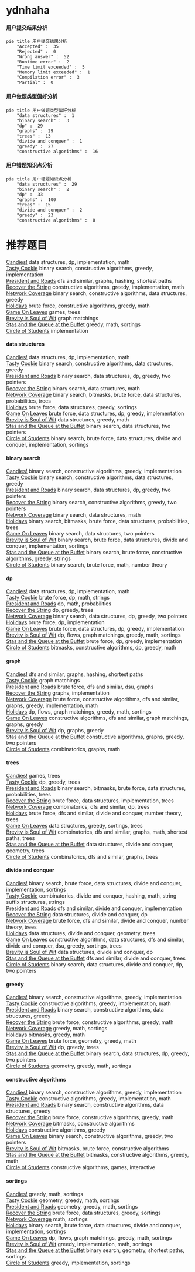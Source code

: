 # ydnhaha
<!-- tabs:start -->
#### **用户提交结果分析**

```mermaid
pie title 用户提交结果分析
    "Accepted" :  35
    "Rejected" :  0
    "Wrong answer" :  52
    "Runtime error" :  2
    "Time limit exceeded" :  5
    "Memory limit exceeded" :  1
    "Compilation error" :  3
    "Partial" :  0
```
#### **用户做题类型偏好分析**

```mermaid
pie title 用户做题类型偏好分析
    "data structures" :  1
    "binary search" :  3
    "dp" :  29
    "graphs" :  29
    "trees" :  13
    "divide and conquer" :  1
    "greedy" :  27
    "constructive algorithms" :  16
```
#### **用户错题知识点分析**

```mermaid
pie title 用户错题知识点分析
    "data structures" :  29
    "binary search" :  2
    "dp" :  33
    "graphs" :  100
    "trees" :  15
    "divide and conquer" :  2
    "greedy" :  23
    "constructive algorithms" :  8
```
<!-- tabs:end -->
# 推荐题目
[Candies!](http://codeforces.com/problemset/problem/1189/C)		data structures,
                        dp,
                        implementation,
                        math		  
[Tasty Cookie](http://codeforces.com/problemset/problem/1358/F)		binary search,
                        constructive algorithms,
                        greedy,
                        implementation		  
[President and Roads](http://codeforces.com/problemset/problem/567/E)		dfs and similar,
                        graphs,
                        hashing,
                        shortest paths		  
[Recover the String](https://codeforces.com/contest/709/problem/D)		constructive algorithms,
                        greedy,
                        implementation,
                        math		  
[Network Coverage](http://codeforces.com/problemset/problem/1373/F)		binary search,
                        constructive algorithms,
                        data structures,
                        greedy		  
[Holidays](http://codeforces.com/problemset/problem/670/A)		brute force,
                        constructive algorithms,
                        greedy,
                        math		  
[Game On Leaves](http://codeforces.com/problemset/problem/1363/C)		games,
                        trees		  
[Brevity is Soul of Wit](http://codeforces.com/problemset/problem/120/H)		graph matchings		  
[Stas and the Queue at the Buffet](http://codeforces.com/problemset/problem/1151/D)		greedy,
                        math,
                        sortings		  
[Circle of Students](http://codeforces.com/problemset/problem/1203/A)		implementation		  
<!-- tabs:start -->
#### **data structures**
[Candies!](http://codeforces.com/problemset/problem/1189/C)		data structures,
                        dp,
                        implementation,
                        math		  
[Tasty Cookie](http://codeforces.com/problemset/problem/1373/F)		binary search,
                        constructive algorithms,
                        data structures,
                        greedy		  
[President and Roads](http://codeforces.com/problemset/problem/1492/C)		binary search,
                        data structures,
                        dp,
                        greedy,
                        two pointers		  
[Recover the String](http://codeforces.com/problemset/problem/1490/G)		binary search,
                        data structures,
                        math		  
[Network Coverage](http://codeforces.com/problemset/problem/1479/D)		binary search,
                        bitmasks,
                        brute force,
                        data structures,
                        probabilities,
                        trees		  
[Holidays](http://codeforces.com/problemset/problem/1497/A)		brute force,
                        data structures,
                        greedy,
                        sortings		  
[Game On Leaves](http://codeforces.com/problemset/problem/1491/C)		brute force,
                        data structures,
                        dp,
                        greedy,
                        implementation		  
[Brevity is Soul of Wit](http://codeforces.com/problemset/problem/1492/B)		data structures,
                        greedy,
                        math		  
[Stas and the Queue at the Buffet](http://codeforces.com/problemset/problem/1436/E)		binary search,
                        data structures,
                        two pointers		  
[Circle of Students](http://codeforces.com/problemset/problem/1461/D)		binary search,
                        brute force,
                        data structures,
                        divide and conquer,
                        implementation,
                        sortings		  
#### **binary search**
[Candies!](http://codeforces.com/problemset/problem/1358/F)		binary search,
                        constructive algorithms,
                        greedy,
                        implementation		  
[Tasty Cookie](http://codeforces.com/problemset/problem/1373/F)		binary search,
                        constructive algorithms,
                        data structures,
                        greedy		  
[President and Roads](http://codeforces.com/problemset/problem/1492/C)		binary search,
                        data structures,
                        dp,
                        greedy,
                        two pointers		  
[Recover the String](http://codeforces.com/problemset/problem/1463/D)		binary search,
                        constructive algorithms,
                        greedy,
                        two pointers		  
[Network Coverage](http://codeforces.com/problemset/problem/1490/G)		binary search,
                        data structures,
                        math		  
[Holidays](http://codeforces.com/problemset/problem/1479/D)		binary search,
                        bitmasks,
                        brute force,
                        data structures,
                        probabilities,
                        trees		  
[Game On Leaves](http://codeforces.com/problemset/problem/1436/E)		binary search,
                        data structures,
                        two pointers		  
[Brevity is Soul of Wit](http://codeforces.com/problemset/problem/1461/D)		binary search,
                        brute force,
                        data structures,
                        divide and conquer,
                        implementation,
                        sortings		  
[Stas and the Queue at the Buffet](http://codeforces.com/problemset/problem/1493/C)		binary search,
                        brute force,
                        constructive algorithms,
                        greedy,
                        strings		  
[Circle of Students](http://codeforces.com/problemset/problem/1487/D)		binary search,
                        brute force,
                        math,
                        number theory		  
#### **dp**
[Candies!](http://codeforces.com/problemset/problem/1189/C)		data structures,
                        dp,
                        implementation,
                        math		  
[Tasty Cookie](http://codeforces.com/problemset/problem/1307/C)		brute force,
                        dp,
                        math,
                        strings		  
[President and Roads](http://codeforces.com/problemset/problem/768/D)		dp,
                        math,
                        probabilities		  
[Recover the String](http://codeforces.com/problemset/problem/1481/F)		dp,
                        greedy,
                        trees		  
[Network Coverage](http://codeforces.com/problemset/problem/1492/C)		binary search,
                        data structures,
                        dp,
                        greedy,
                        two pointers		  
[Holidays](https://codeforces.com/contest/1457/problem/C)		brute force,
                        dp,
                        implementation		  
[Game On Leaves](http://codeforces.com/problemset/problem/1491/C)		brute force,
                        data structures,
                        dp,
                        greedy,
                        implementation		  
[Brevity is Soul of Wit](http://codeforces.com/problemset/problem/1437/C)		dp,
                        flows,
                        graph matchings,
                        greedy,
                        math,
                        sortings		  
[Stas and the Queue at the Buffet](http://codeforces.com/problemset/problem/1499/B)		brute force,
                        dp,
                        greedy,
                        implementation		  
[Circle of Students](http://codeforces.com/problemset/problem/1491/D)		bitmasks,
                        constructive algorithms,
                        dp,
                        greedy,
                        math		  
#### **graph**
[Candies!](http://codeforces.com/problemset/problem/567/E)		dfs and similar,
                        graphs,
                        hashing,
                        shortest paths		  
[Tasty Cookie](http://codeforces.com/problemset/problem/120/H)		graph matchings		  
[President and Roads](https://codeforces.com/contest/218/problem/C)		brute force,
                        dfs and similar,
                        dsu,
                        graphs		  
[Recover the String](http://codeforces.com/problemset/problem/1428/B)		graphs,
                        implementation		  
[Network Coverage](http://codeforces.com/problemset/problem/1487/C)		brute force,
                        constructive algorithms,
                        dfs and similar,
                        graphs,
                        greedy,
                        implementation,
                        math		  
[Holidays](http://codeforces.com/problemset/problem/1437/C)		dp,
                        flows,
                        graph matchings,
                        greedy,
                        math,
                        sortings		  
[Game On Leaves](http://codeforces.com/problemset/problem/1470/D)		constructive algorithms,
                        dfs and similar,
                        graph matchings,
                        graphs,
                        greedy		  
[Brevity is Soul of Wit](http://codeforces.com/problemset/problem/1476/C)		dp,
                        graphs,
                        greedy		  
[Stas and the Queue at the Buffet](http://codeforces.com/problemset/problem/1304/D)		constructive algorithms,
                        graphs,
                        greedy,
                        two pointers		  
[Circle of Students](http://codeforces.com/problemset/problem/1475/C)		combinatorics,
                        graphs,
                        math		  
#### **trees**
[Candies!](http://codeforces.com/problemset/problem/1363/C)		games,
                        trees		  
[Tasty Cookie](http://codeforces.com/problemset/problem/1481/F)		dp,
                        greedy,
                        trees		  
[President and Roads](http://codeforces.com/problemset/problem/1479/D)		binary search,
                        bitmasks,
                        brute force,
                        data structures,
                        probabilities,
                        trees		  
[Recover the String](http://codeforces.com/problemset/problem/1511/C)		brute force,
                        data structures,
                        implementation,
                        trees		  
[Network Coverage](http://codeforces.com/problemset/problem/1499/F)		combinatorics,
                        dfs and similar,
                        dp,
                        trees		  
[Holidays](http://codeforces.com/problemset/problem/1491/E)		brute force,
                        dfs and similar,
                        divide and conquer,
                        number theory,
                        trees		  
[Game On Leaves](http://codeforces.com/problemset/problem/1466/D)		data structures,
                        greedy,
                        sortings,
                        trees		  
[Brevity is Soul of Wit](http://codeforces.com/problemset/problem/1495/D)		combinatorics,
                        dfs and similar,
                        graphs,
                        math,
                        shortest paths,
                        trees		  
[Stas and the Queue at the Buffet](http://codeforces.com/problemset/problem/1303/G)		data structures,
                        divide and conquer,
                        geometry,
                        trees		  
[Circle of Students](http://codeforces.com/problemset/problem/1454/E)		combinatorics,
                        dfs and similar,
                        graphs,
                        trees		  
#### **divide and conquer**
[Candies!](http://codeforces.com/problemset/problem/1461/D)		binary search,
                        brute force,
                        data structures,
                        divide and conquer,
                        implementation,
                        sortings		  
[Tasty Cookie](http://codeforces.com/problemset/problem/1466/G)		combinatorics,
                        divide and conquer,
                        hashing,
                        math,
                        string suffix structures,
                        strings		  
[President and Roads](http://codeforces.com/problemset/problem/1490/D)		dfs and similar,
                        divide and conquer,
                        implementation		  
[Recover the String](https://codeforces.com/contest/1483/problem/C)		data structures,
                        divide and conquer,
                        dp		  
[Network Coverage](http://codeforces.com/problemset/problem/1491/E)		brute force,
                        dfs and similar,
                        divide and conquer,
                        number theory,
                        trees		  
[Holidays](http://codeforces.com/problemset/problem/1303/G)		data structures,
                        divide and conquer,
                        geometry,
                        trees		  
[Game On Leaves](http://codeforces.com/problemset/problem/1494/D)		constructive algorithms,
                        data structures,
                        dfs and similar,
                        divide and conquer,
                        dsu,
                        greedy,
                        sortings,
                        trees		  
[Brevity is Soul of Wit](http://codeforces.com/problemset/problem/1482/E)		data structures,
                        divide and conquer,
                        dp		  
[Stas and the Queue at the Buffet](http://codeforces.com/problemset/problem/566/C)		dfs and similar,
                        divide and conquer,
                        trees		  
[Circle of Students](http://codeforces.com/problemset/problem/1428/F)		binary search,
                        data structures,
                        divide and conquer,
                        dp,
                        two pointers		  
#### **greedy**
[Candies!](http://codeforces.com/problemset/problem/1358/F)		binary search,
                        constructive algorithms,
                        greedy,
                        implementation		  
[Tasty Cookie](https://codeforces.com/contest/709/problem/D)		constructive algorithms,
                        greedy,
                        implementation,
                        math		  
[President and Roads](http://codeforces.com/problemset/problem/1373/F)		binary search,
                        constructive algorithms,
                        data structures,
                        greedy		  
[Recover the String](http://codeforces.com/problemset/problem/670/A)		brute force,
                        constructive algorithms,
                        greedy,
                        math		  
[Network Coverage](http://codeforces.com/problemset/problem/1151/D)		greedy,
                        math,
                        sortings		  
[Holidays](http://codeforces.com/problemset/problem/1421/A)		bitmasks,
                        greedy,
                        math		  
[Game On Leaves](http://codeforces.com/problemset/problem/958/E1)		brute force,
                        geometry,
                        greedy,
                        math		  
[Brevity is Soul of Wit](http://codeforces.com/problemset/problem/1481/F)		dp,
                        greedy,
                        trees		  
[Stas and the Queue at the Buffet](http://codeforces.com/problemset/problem/1492/C)		binary search,
                        data structures,
                        dp,
                        greedy,
                        two pointers		  
[Circle of Students](https://codeforces.com/contest/1496/problem/C)		geometry,
                        greedy,
                        math,
                        sortings		  
#### **constructive algorithms**
[Candies!](http://codeforces.com/problemset/problem/1358/F)		binary search,
                        constructive algorithms,
                        greedy,
                        implementation		  
[Tasty Cookie](https://codeforces.com/contest/709/problem/D)		constructive algorithms,
                        greedy,
                        implementation,
                        math		  
[President and Roads](http://codeforces.com/problemset/problem/1373/F)		binary search,
                        constructive algorithms,
                        data structures,
                        greedy		  
[Recover the String](http://codeforces.com/problemset/problem/670/A)		brute force,
                        constructive algorithms,
                        greedy,
                        math		  
[Network Coverage](http://codeforces.com/problemset/problem/1148/F)		bitmasks,
                        constructive algorithms		  
[Holidays](http://codeforces.com/problemset/problem/1493/A)		constructive algorithms,
                        greedy		  
[Game On Leaves](http://codeforces.com/problemset/problem/1463/D)		binary search,
                        constructive algorithms,
                        greedy,
                        two pointers		  
[Brevity is Soul of Wit](https://codeforces.com/contest/1456/problem/B)		bitmasks,
                        brute force,
                        constructive algorithms		  
[Stas and the Queue at the Buffet](http://codeforces.com/problemset/problem/1492/D)		bitmasks,
                        constructive algorithms,
                        greedy,
                        math		  
[Circle of Students](https://codeforces.com/contest/1504/problem/D)		constructive algorithms,
                        games,
                        interactive		  
#### **sortings**
[Candies!](http://codeforces.com/problemset/problem/1151/D)		greedy,
                        math,
                        sortings		  
[Tasty Cookie](https://codeforces.com/contest/1496/problem/C)		geometry,
                        greedy,
                        math,
                        sortings		  
[President and Roads](http://codeforces.com/problemset/problem/1495/A)		geometry,
                        greedy,
                        math,
                        sortings		  
[Recover the String](http://codeforces.com/problemset/problem/1497/A)		brute force,
                        data structures,
                        greedy,
                        sortings		  
[Network Coverage](http://codeforces.com/problemset/problem/1427/A)		math,
                        sortings		  
[Holidays](http://codeforces.com/problemset/problem/1461/D)		binary search,
                        brute force,
                        data structures,
                        divide and conquer,
                        implementation,
                        sortings		  
[Game On Leaves](http://codeforces.com/problemset/problem/1437/C)		dp,
                        flows,
                        graph matchings,
                        greedy,
                        math,
                        sortings		  
[Brevity is Soul of Wit](http://codeforces.com/problemset/problem/1473/A)		greedy,
                        implementation,
                        math,
                        sortings		  
[Stas and the Queue at the Buffet](http://codeforces.com/problemset/problem/1486/B)		binary search,
                        geometry,
                        shortest paths,
                        sortings		  
[Circle of Students](http://codeforces.com/problemset/problem/1480/B)		greedy,
                        implementation,
                        sortings		  
<!-- tabs:end -->
